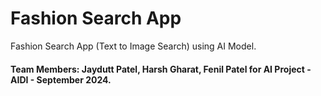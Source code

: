 # Fashion Search App

Fashion Search App (Text to Image Search) using AI Model.

#### Team Members: Jaydutt Patel, Harsh Gharat, Fenil Patel for AI Project - AIDI - September 2024.
